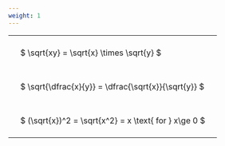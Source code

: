 ```yaml
---
weight: 1
---
```


<style type="text/css">
#T_253c7 th.col_heading {
  text-align: left;
  font-size: 1em;
}
#T_253c7 td {
  text-align: left;
  font-size: 1em;
  padding: 1.5em;
}
</style>
<table id="T_253c7">
  <thead>
  </thead>
  <tbody>
    <tr>
      <td id="T_253c7_row0_col0" class="data row0 col0" >$ \sqrt{xy} = \sqrt{x} \times \sqrt{y} $</td>
    </tr>
    <tr>
      <td id="T_253c7_row1_col0" class="data row1 col0" >$ \sqrt{\dfrac{x}{y}} = \dfrac{\sqrt{x}}{\sqrt{y}} $</td>
    </tr>
    <tr>
      <td id="T_253c7_row2_col0" class="data row2 col0" >$ (\sqrt{x})^2 = \sqrt{x^2} = x \text{ for } x\ge 0 $</td>
    </tr>
  </tbody>
</table>
